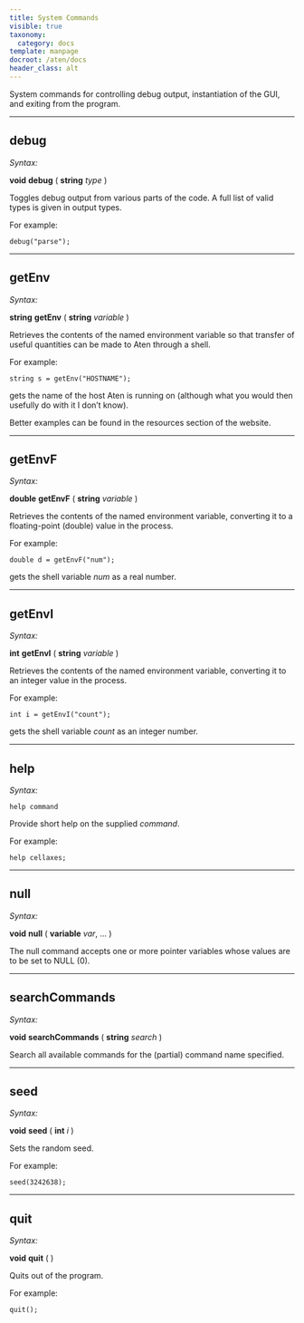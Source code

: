 ```yaml
---
title: System Commands
visible: true
taxonomy:
  category: docs
template: manpage
docroot: /aten/docs
header_class: alt
---
```


System commands for controlling debug output, instantiation of the GUI, and exiting from the program.

---

## debug <a id="debug"></a>

_Syntax:_

**void** **debug** ( **string** _type_ )

Toggles debug output from various parts of the code. A full list of valid types is given in output types.

For example:


```
debug("parse");
```


---

## getEnv <a id="getenv"></a>

_Syntax:_

**string** **getEnv** ( **string** _variable_ )

Retrieves the contents of the named environment variable so that transfer of useful quantities can be made to Aten through a shell.

For example:


```
string s = getEnv("HOSTNAME");
```


gets the name of the host Aten is running on (although what you would then usefully do with it I don’t know).

Better examples can be found in the resources section of the website.

---

## getEnvF <a id="getenvf"></a>

_Syntax:_

**double** **getEnvF** ( **string** _variable_ )

Retrieves the contents of the named environment variable, converting it to a floating-point (double) value in the process.

For example:


```
double d = getEnvF("num");
```


gets the shell variable _num_ as a real number.

---

## getEnvI <a id="getenvi"></a>

_Syntax:_

**int** **getEnvI** ( **string** _variable_ )

Retrieves the contents of the named environment variable, converting it to an integer value in the process.

For example:


```
int i = getEnvI("count");
```


gets the shell variable _count_ as an integer number.

---

## help <a id="help"></a>

_Syntax:_


```
help command
```


Provide short help on the supplied _command_.

For example:


```
help cellaxes;
```


---

## null <a id="null"></a>

_Syntax:_

**void** **null** ( **variable** _var_, ... )

The null command accepts one or more pointer variables whose values are to be set to NULL (0).

---

## searchCommands <a id="searchcommands"></a>

_Syntax:_

**void** **searchCommands** ( **string** _search_ )

Search all available commands for the (partial) command name specified.

---

## seed <a id="seed"></a>

_Syntax:_

**void** **seed** ( **int** _i_ )

Sets the random seed.

For example:


```
seed(3242638);
```


---

## quit <a id="quit"></a>

_Syntax:_

**void** **quit** ( )

Quits out of the program.

For example:


```
quit();
```



